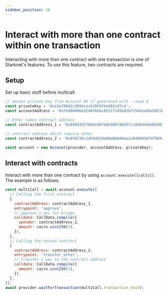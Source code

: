 ```yaml
---
sidebar_position: 16
---
```


# Interact with more than one contract within one transaction

Interacting with more than one contract with one transaction is one of Starknet's features. To use this feature, two contracts are required.

## Setup

Set up basic stuff before multicall.

```javascript
// devnet private key from Account #0 if generated with --seed 0
const privateKey = '0xe3e70682c2094cac629f6fbed82c07cd';
const accountAddress = '0x7e00d496e324876bbc8531f2d9a82bf154d1a04a50218ee74cdd372f75a551a';

// Ether token contract address
const contractAddress_1 = '0x049d36570d4e46f48e99674bd3fcc84644ddd6b96f7c741b1562b82f9e004dc7';

// contract address which require ether
const contractAddress_2 = '0x078f36c1d59dd29e00a0bb60aa2a9409856f4f9841c47f165aba5bab4225aa6b';

const account = new Account(provider, accountAddress, privateKey);
```

## Interact with contracts

Interact with more than one contract by using `account.execute([calls])`. The example is as follows.

```javascript
const multiCall = await account.execute([
  // Calling the first contract
  {
    contractAddress: contractAddress_1,
    entrypoint: 'approve',
    // approve 1 wei for bridge
    calldata: CallData.compile({
      spender: contractAddress_2,
      amount: cairo.uint256(1),
    }),
  },
  // Calling the second contract
  {
    contractAddress: contractAddress_2,
    entrypoint: 'transfer_ether',
    // transfer 1 wei to the contract address
    calldata: CallData.compile({
      amount: cairo.uint256(1),
    }),
  },
]);
await provider.waitForTransaction(multiCall.transaction_hash);
```
